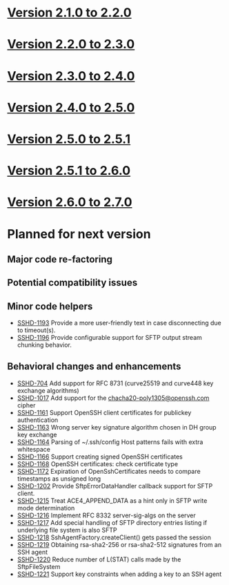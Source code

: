 # [Version 2.1.0 to 2.2.0](./docs/changes/2.2.0.md)

# [Version 2.2.0 to 2.3.0](./docs/changes/2.3.0.md)

# [Version 2.3.0 to 2.4.0](./docs/changes/2.4.0.md)

# [Version 2.4.0 to 2.5.0](./docs/changes/2.5.0.md)

# [Version 2.5.0 to 2.5.1](./docs/changes/2.5.1.md)

# [Version 2.5.1 to 2.6.0](./docs/changes/2.6.0.md)

# [Version 2.6.0 to 2.7.0](./docs/changes/2.7.0.md)

# Planned for next version

## Major code re-factoring

## Potential compatibility issues

## Minor code helpers

* [SSHD-1193](https://issues.apache.org/jira/browse/SSHD-1193) Provide a more user-friendly text in case disconnecting due to timeout(s).
* [SSHD-1196](https://issues.apache.org/jira/browse/SSHD-1196) Provide configurable support for SFTP output stream chunking behavior.

## Behavioral changes and enhancements

* [SSHD-704](https://issues.apache.org/jira/browse/SSHD-704) Add support for RFC 8731 (curve25519 and curve448 key exchange algorithms)
* [SSHD-1017](https://issues.apache.org/jira/browse/SSHD-1017) Add support for the chacha20-poly1305@openssh.com cipher
* [SSHD-1161](https://issues.apache.org/jira/browse/SSHD-1161) Support OpenSSH client certificates for publickey authentication
* [SSHD-1163](https://issues.apache.org/jira/browse/SSHD-1163) Wrong server key signature algorithm chosen in DH group key exchange
* [SSHD-1164](https://issues.apache.org/jira/browse/SSHD-1164) Parsing of ~/.ssh/config Host patterns fails with extra whitespace
* [SSHD-1166](https://issues.apache.org/jira/browse/SSHD-1166) Support creating signed OpenSSH certificates
* [SSHD-1168](https://issues.apache.org/jira/browse/SSHD-1168) OpenSSH certificates: check certificate type
* [SSHD-1172](https://issues.apache.org/jira/browse/SSHD-1172) Expiration of OpenSshCertificates needs to compare timestamps as unsigned long
* [SSHD-1202](https://issues.apache.org/jira/browse/SSHD-1202) Provide SftpErrorDataHandler callback support for SFTP client.
* [SSHD-1215](https://issues.apache.org/jira/browse/SSHD-1215) Treat ACE4_APPEND_DATA as a hint only in SFTP write mode determination
* [SSHD-1216](https://issues.apache.org/jira/browse/SSHD-1216) Implement RFC 8332 server-sig-algs on the server
* [SSHD-1217](https://issues.apache.org/jira/browse/SSHD-1217) Add special handling of SFTP directory entries listing if underlying file system is also SFTP
* [SSHD-1218](https://issues.apache.org/jira/browse/SSHD-1218) SshAgentFactory.createClient() gets passed the session
* [SSHD-1219](https://issues.apache.org/jira/browse/SSHD-1219) Obtaining rsa-sha2-256 or rsa-sha2-512 signatures from an SSH agent
* [SSHD-1220](https://issues.apache.org/jira/browse/SSHD-1220) Reduce number of L(STAT) calls made by the SftpFileSystem
* [SSHD-1221](https://issues.apache.org/jira/browse/SSHD-1221) Support key constraints when adding a key to an SSH agent

